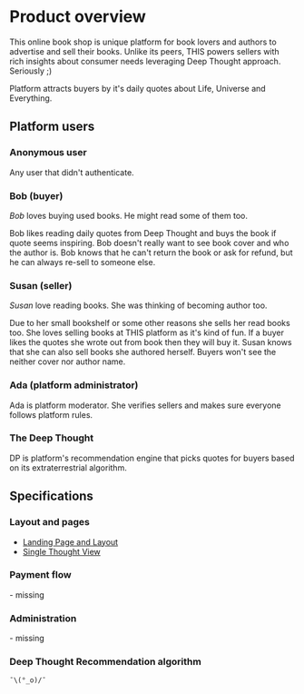 # Product overview

This online book shop is unique platform for book lovers and authors to advertise and sell their books.
Unlike its peers, THIS powers sellers with rich insights about consumer needs 
leveraging Deep Thought approach. Seriously ;)

Platform attracts buyers by it's daily quotes about Life, Universe and Everything.

## Platform users

### Anonymous user
Any user that didn't authenticate. 

### Bob (buyer)

*Bob* loves buying used books. He might read some of them too. 

Bob likes reading daily quotes from Deep Thought and buys the book if quote seems inspiring. 
Bob doesn't really want to see book cover and who the author is.
Bob knows that he can't return the book or ask for refund, but he can always re-sell to someone else.

### Susan (seller)
*Susan* love reading books. She was thinking of becoming author too. 

Due to her small bookshelf or some other reasons she sells her read books too.
She loves selling books at THIS platform as it's kind of fun. 
If a buyer likes the quotes she wrote out from book then they will buy it.
Susan knows that she can also sell books she authored herself. 
Buyers won't see the neither cover nor author name. 

### Ada (platform administrator)
 
Ada is platform moderator. She verifies sellers and makes sure everyone follows platform rules.
 
### The Deep Thought
DP is platform's recommendation engine that picks quotes for buyers based on its extraterrestrial algorithm.

## Specifications

### Layout and pages
- [Landing Page and Layout](./landing-page.md)
- [Single Thought View](./single-thought-view.md)

### Payment flow
\- missing

### Administration
\- missing

### Deep Thought Recommendation algorithm
 
 ```
¯\(°_o)/¯
```